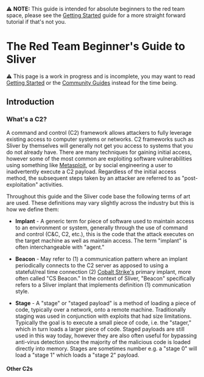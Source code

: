 ⚠️ __NOTE:__ This guide is intended for absolute beginners to the red team space, please see the [Getting Started](https://github.com/BishopFox/sliver/wiki/Getting-Started) guide for a more straight forward tutorial if that's not you. 

# The Red Team Beginner's Guide to Sliver

⚠️ This page is a work in progress and is incomplete, you may want to read [Getting Started](https://github.com/BishopFox/sliver/wiki/Getting-Started) or the [Community Guides](https://github.com/BishopFox/sliver/wiki/Community-Guides) instead for the time being.

## Introduction

### What's a C2?

A command and control (C2) framework allows attackers to fully leverage existing access to computer systems or networks. C2 frameworks such as Sliver by themselves will generally not get you access to systems that you do not already have. There are many techniques for gaining initial access, however some of the most common are exploiting software vulnerabilities using something like [Metasploit](https://www.metasploit.com/), or by social engineering a user to inadvertently execute a C2 payload. Regardless of the initial access method, the subsequent steps taken by an attacker are referred to as "post-exploitation" activities.

Throughout this guide and the Sliver code base the following terms of art are used. These definitions may vary slightly across the industry but this is how we define them:

* __Implant__ - A generic term for piece of software used to maintain access to an environment or system, generally through the use of command and control (C&C, C2, etc.), this is the code that the attack executes on the target machine as well as maintain access. The term "implant" is often interchangeable with "agent."

* __Beacon__ - May refer to (1) a communication pattern where an implant periodically connects to the C2 server as apposed to using a stateful/real time connection (2) [Cobalt Strike's](https://www.cobaltstrike.com/) primary implant, more often called "CS Beacon." In the context of Sliver, "Beacon" specifically refers to a Sliver implant that implements definition (1) communication style.

* __Stage__ - A "stage" or "staged payload" is a method of loading a piece of code, typically over a network, onto a remote machine. Traditionally staging was used in conjunction with exploits that had size limitations. Typically the goal is to execute a small piece of code, i.e. the "stager," which in turn loads a larger piece of code. Staged payloads are still used in this way today, however they are also often useful for bypassing anti-virus detection since the majority of the malicious code is loaded directly into memory. Stages are sometimes number e.g. a "stage 0" will load a "stage 1" which loads a "stage 2" payload.

#### Other C2s



